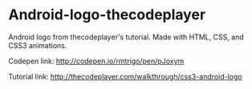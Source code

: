 # Android-logo-thecodeplayer

Android logo from thecodeplayer's tutorial. Made with HTML, CSS, and CSS3 animations.

Codepen link: http://codepen.io/rmtrigo/pen/pJoxym

Tutorial link: http://thecodeplayer.com/walkthrough/css3-android-logo

